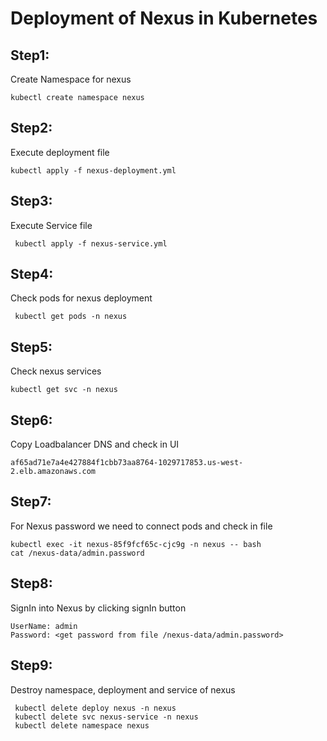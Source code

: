 # Deployment of Nexus in Kubernetes

Step1: 
-----
Create Namespace for nexus

    kubectl create namespace nexus
    
Step2:
-----
Execute deployment file

    kubectl apply -f nexus-deployment.yml
    
Step3:
------
Execute Service file

     kubectl apply -f nexus-service.yml
     
Step4:
------
Check pods for nexus deployment

     kubectl get pods -n nexus
     
Step5:
------
Check nexus services

    kubectl get svc -n nexus
    
Step6:
------
Copy Loadbalancer DNS and check in UI

    af65ad71e7a4e427884f1cbb73aa8764-1029717853.us-west-2.elb.amazonaws.com

Step7:
------
For Nexus password we need to connect pods and check in file

    kubectl exec -it nexus-85f9fcf65c-cjc9g -n nexus -- bash
    cat /nexus-data/admin.password
  
Step8:
------
SignIn into Nexus by clicking signIn button

    UserName: admin
    Password: <get password from file /nexus-data/admin.password>
    
Step9:
------
Destroy namespace, deployment and service of nexus

     kubectl delete deploy nexus -n nexus
     kubectl delete svc nexus-service -n nexus
     kubectl delete namespace nexus

